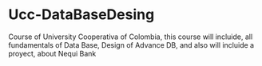 # Ucc-DataBaseDesing
Course of University Cooperativa of Colombia, this course will incluide, all fundamentals of Data Base, Design of Advance DB, and also will incluide a proyect, about Nequi Bank
